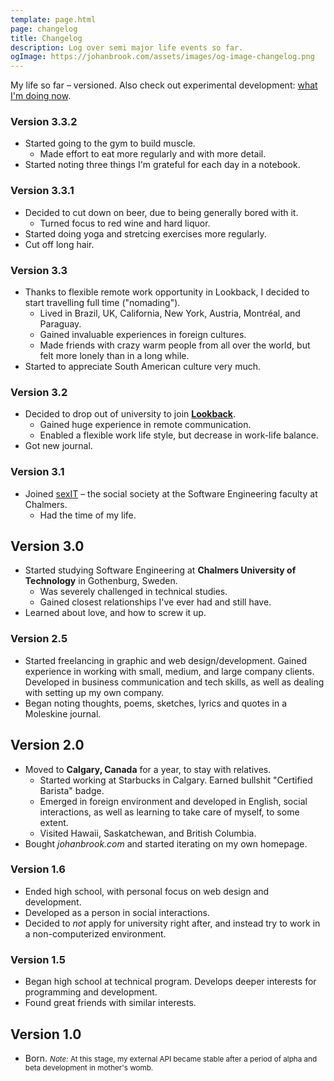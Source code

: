 ```yaml
---
template: page.html
page: changelog
title: Changelog
description: Log over semi major life events so far.
ogImage: https://johanbrook.com/assets/images/og-image-changelog.png
---
```


<p class="centered muted">
My life so far – versioned. Also check out experimental development: <a href="/now">what I'm doing now</a>.
</p>

### Version 3.3.2

- Started going to the gym to build muscle.
  - Made effort to eat more regularly and with more detail.
- Started noting three things I'm grateful for each day in a notebook.

### Version 3.3.1

- Decided to cut down on beer, due to being generally bored with it.
  - Turned focus to red wine and hard liquor.
- Started doing yoga and stretcing exercises more regularly.
- Cut off long hair.

### Version 3.3

- Thanks to flexible remote work opportunity in Lookback, I decided to start travelling full time ("nomading").
  - Lived in Brazil, UK, California, New York, Austria, Montréal, and Paraguay.
  - Gained invaluable experiences in foreign cultures.
  - Made friends with crazy warm people from all over the world, but felt more lonely than in a long while.
- Started to appreciate South American culture very much.

### Version 3.2

- Decided to drop out of university to join [**Lookback**](http://lookback.io).
  - Gained huge experience in remote communication.
  - Enabled a flexible work life style, but decrease in work-life balance.
- Got new journal.

### Version 3.1

- Joined [sexIT](http://sexit.chalmers.it) – the social society at the Software Engineering faculty at Chalmers.
  - Had the time of my life.

## Version 3.0

- Started studying Software Engineering at **Chalmers University of Technology** in Gothenburg, Sweden.
  - Was severely challenged in technical studies.
  - Gained closest relationships I've ever had and still have.
- Learned about love, and how to screw it up.

### Version 2.5

- Started freelancing in graphic and web design/development. Gained experience in working with small, medium, and large company clients. Developed in business communication and tech skills, as well as dealing with setting up my own company.
- Began noting thoughts, poems, sketches, lyrics and quotes in a Moleskine journal.

## Version 2.0

- Moved to **Calgary, Canada** for a year, to stay with relatives.
  - Started working at Starbucks in Calgary. Earned bullshit "Certified Barista" badge.
  - Emerged in foreign environment and developed in English, social interactions, as well as learning to take care of myself, to some extent.
  - Visited Hawaii, Saskatchewan, and British Columbia.
- Bought *johanbrook.com* and started iterating on my own homepage.

### Version 1.6

- Ended high school, with personal focus on web design and development.
- Developed as a person in social interactions.
- Decided to *not* apply for university right after, and instead try to work in a non-computerized environment.

### Version 1.5

- Began high school at technical program. Develops deeper interests for programming and development.
- Found great friends with similar interests.

## Version 1.0

- Born. <small class="muted"><em>Note:</em> At this stage, my external API became stable after a period of alpha and beta development in mother's womb.</small>
